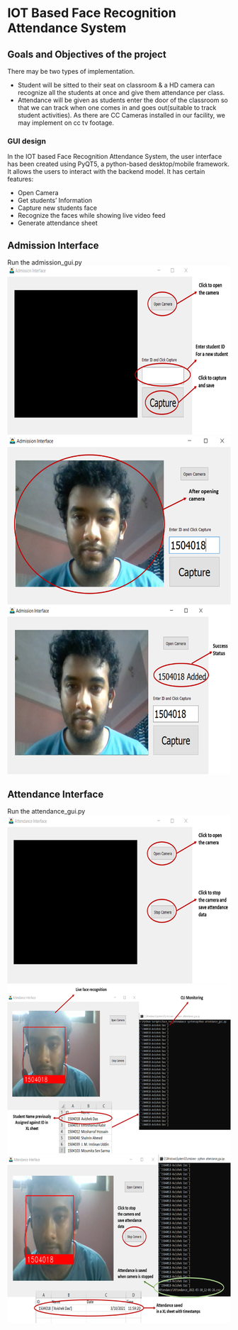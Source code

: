 # IOT Based Face Recognition Attendance System

## Goals and Objectives of the project
There may be two types of implementation.
- Student will be sitted to their seat on classroom & a HD camera can recognize all
the students at once and give them attendance per class.
- Attendance will be given as students enter the door of the classroom so that we can
track when one comes in and goes out(suitable to track student activities). As there
are CC Cameras installed in our facility, we may implement on cc tv footage.

### GUI design

In the IOT based Face Recognition Attendance System, the user interface has been created
using PyQT5, a python-based desktop/mobile framework. It allows the users to interact
with the backend model. It has certain features:
- Open Camera
- Get students’ Information
- Capture new students face
- Recognize the faces while showing live video feed
- Generate attendance sheet

## Admission Interface
Run the admission_gui.py
<img src="git_images/gui1.png" width=600 height=380>
<img src="git_images/gui2.png" width=600 height=380>
<img src="git_images/gui3.png" width=600 height=380>

## Attendance Interface
Run the attendance_gui.py
<img src="git_images/gui4.png" width=600 height=380>
<img src="git_images/gui5.png" width=600 height=380>
<img src="git_images/gui6.png" width=600 height=380>
